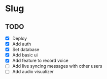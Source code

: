 # Slug

## TODO

- [x] Deploy
- [x] Add auth
- [x] Set database
- [x] Add basic ui
- [x] Add feature to record voice
- [ ] Add live syncing messages with other users
- [ ] Add audio visualizer
